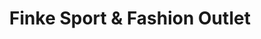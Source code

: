 ---
title: "Finke Sport & Fashion Outlet"
url: /bielefeld/finke-sport-und-fashion-outlet/
shop: Kleidung
---
